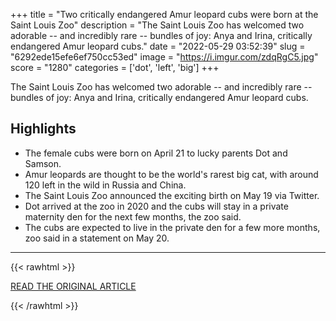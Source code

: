 +++
title = "Two critically endangered Amur leopard cubs were born at the Saint Louis Zoo"
description = "The Saint Louis Zoo has welcomed two adorable -- and incredibly rare -- bundles of joy: Anya and Irina, critically endangered Amur leopard cubs."
date = "2022-05-29 03:52:39"
slug = "6292ede15efe6ef750cc53ed"
image = "https://i.imgur.com/zdqRgC5.jpg"
score = "1280"
categories = ['dot', 'left', 'big']
+++

The Saint Louis Zoo has welcomed two adorable -- and incredibly rare -- bundles of joy: Anya and Irina, critically endangered Amur leopard cubs.

## Highlights

- The female cubs were born on April 21 to lucky parents Dot and Samson.
- Amur leopards are thought to be the world's rarest big cat, with around 120 left in the wild in Russia and China.
- The Saint Louis Zoo announced the exciting birth on May 19 via Twitter.
- Dot arrived at the zoo in 2020 and the cubs will stay in a private maternity den for the next few months, the zoo said.
- The cubs are expected to live in the private den for a few more months, zoo said in a statement on May 20.

---

{{< rawhtml >}}
  <p class="article-category">
    <a target="_blank" href="https://edition.cnn.com/2022/05/28/us/saint-louis-amur-leopard-cubs-scn-trnd/index.html">READ THE ORIGINAL ARTICLE</a>
  </p>
{{< /rawhtml >}}
